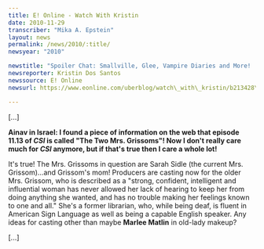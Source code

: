 ```yaml
---
title: E! Online - Watch With Kristin
date: 2010-11-29
transcriber: "Mika A. Epstein"
layout: news
permalink: /news/2010/:title/
newsyear: "2010"

newstitle: "Spoiler Chat: Smallville, Glee, Vampire Diaries and More!  "
newsreporter: Kristin Dos Santos
newssource: E! Online
newsurl: https://www.eonline.com/uberblog/watch\_with\_kristin/b213428\_spoiler\_chat\_smallville\_glee_vampire.html

---
```


[...]

**Ainav in Israel: I found a piece of information on the web that episode 11.13 of *CSI* is called "The Two Mrs. Grissoms"! Now I don't really care much for *CSI* anymore, but if that's true then I care a whole lot!**

It's true! The Mrs. Grissoms in question are Sarah Sidle (the current Mrs. Grissom)...and Grissom's mom! Producers are casting now for the older Mrs. Grissom, who is described as a "strong, confident, intelligent and influential woman has never allowed her lack of hearing to keep her from doing anything she wanted, and has no trouble making her feelings known to one and all." She's a former librarian, who, while being deaf, is fluent in American Sign Language as well as being a capable English speaker. Any ideas for casting other than maybe **Marlee Matlin** in old-lady makeup?

[...]
